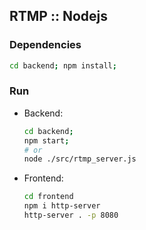 ## RTMP :: Nodejs

### Dependencies
```bash
cd backend; npm install;
```

### Run
* Backend:
  ```bash
  cd backend;
  npm start;
  # or 
  node ./src/rtmp_server.js
  ```
* Frontend:
  ```bash
  cd frontend
  npm i http-server
  http-server . -p 8080
  ```
